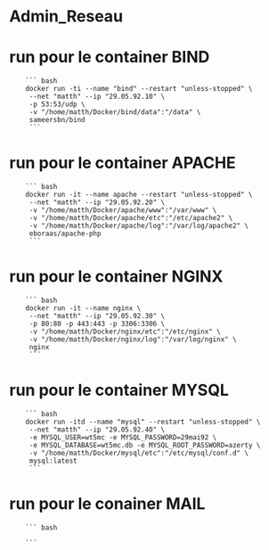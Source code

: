 # Admin_Reseau
# run pour le container BIND
		``` bash
		docker run -ti --name "bind" --restart "unless-stopped" \
		 --net "matth" --ip "29.05.92.10" \
		 -p 53:53/udp \
		 -v "/home/matth/Docker/bind/data":"/data" \
		 sameersbn/bind
		 ```
 
# run pour le container APACHE
		``` bash 
		docker run -it --name apache --restart "unless-stopped" \
		 --net "matth" --ip "29.05.92.20" \
		 -v "/home/matth/Docker/apache/www":"/var/www" \
		 -v "/home/matth/Docker/apache/etc":"/etc/apache2" \
		 -v "/home/matth/Docker/apache/log":"/var/log/apache2" \
		 eboraas/apache-php 
		 ```
 
# run pour le container NGINX
		``` bash
		docker run -it --name nginx \
		 --net "matth" --ip "29.05.92.30" \
		 -p 80:80 -p 443:443 -p 3306:3306 \
		 -v "/home/matth/Docker/nginx/etc":"/etc/nginx" \
		 -v "/home/matth/Docker/nginx/log":"/var/log/nginx" \
		 nginx 
		 ```
 
# run pour le container MYSQL
		``` bash 
		docker run -itd --name "mysql" --restart "unless-stopped" \
		 --net "matth" --ip "29.05.92.40" \
		 -e MYSQL_USER=wt5mc -e MYSQL_PASSWORD=29mai92 \
		 -e MYSQL_DATABASE=wt5mc.db -e MYSQL_ROOT_PASSWORD=azerty \
		 -v "/home/matth/Docker/mysql/etc":"/etc/mysql/conf.d" \
		 mysql:latest
		 ```
# run pour le conainer MAIL
		``` bash
		
		```
